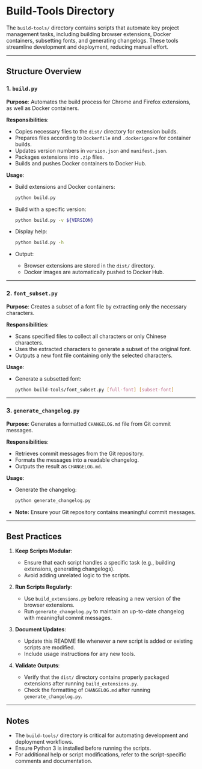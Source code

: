 # Build-Tools Directory

The `build-tools/` directory contains scripts that automate key project management tasks, including building browser extensions, Docker containers, subsetting fonts, and generating changelogs. These tools streamline development and deployment, reducing manual effort.

---

## Structure Overview

### 1. `build.py`

**Purpose**: Automates the build process for Chrome and Firefox extensions, as well as Docker containers.

**Responsibilities**:

- Copies necessary files to the `dist/` directory for extension builds.
- Prepares files according to `Dockerfile` and `.dockerignore` for container builds.
- Updates version numbers in `version.json` and `manifest.json`.
- Packages extensions into `.zip` files.
- Builds and pushes Docker containers to Docker Hub.

**Usage**:

- Build extensions and Docker containers:

  ```bash
  python build.py
  ```

- Build with a specific version:

  ```bash
  python build.py -v ${VERSION}
  ```

- Display help:

  ```bash
  python build.py -h
  ```

- Output:

  - Browser extensions are stored in the `dist/` directory.
  - Docker images are automatically pushed to Docker Hub.

---

### 2. `font_subset.py`

**Purpose**: Creates a subset of a font file by extracting only the necessary characters.

**Responsibilities**:

- Scans specified files to collect all characters or only Chinese characters.
- Uses the extracted characters to generate a subset of the original font.
- Outputs a new font file containing only the selected characters.

**Usage**:

- Generate a subsetted font:

  ```bash
  python build-tools/font_subset.py [full-font] [subset-font]
  ```

---

### 3. `generate_changelog.py`

**Purpose**: Generates a formatted `CHANGELOG.md` file from Git commit messages.

**Responsibilities**:

- Retrieves commit messages from the Git repository.
- Formats the messages into a readable changelog.
- Outputs the result as `CHANGELOG.md`.

**Usage**:

- Generate the changelog:

  ```bash
  python generate_changelog.py
  ```

- **Note:** Ensure your Git repository contains meaningful commit messages.

---

## Best Practices

1. **Keep Scripts Modular**:
   - Ensure that each script handles a specific task (e.g., building extensions, generating changelogs).
   - Avoid adding unrelated logic to the scripts.

2. **Run Scripts Regularly**:
   - Use `build_extensions.py` before releasing a new version of the browser extensions.
   - Run `generate_changelog.py` to maintain an up-to-date changelog with meaningful commit messages.

3. **Document Updates**:
   - Update this README file whenever a new script is added or existing scripts are modified.
   - Include usage instructions for any new tools.

4. **Validate Outputs**:
   - Verify that the `dist/` directory contains properly packaged extensions after running `build_extensions.py`.
   - Check the formatting of `CHANGELOG.md` after running `generate_changelog.py`.

---

## Notes

- The `build-tools/` directory is critical for automating development and deployment workflows.
- Ensure Python 3 is installed before running the scripts.
- For additional help or script modifications, refer to the script-specific comments and documentation.

